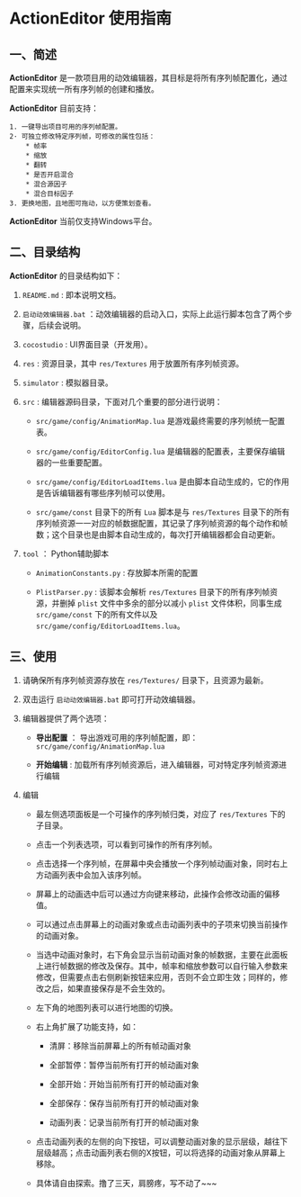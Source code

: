 # ActionEditor 使用指南


## 一、简述

**ActionEditor** 是一款项目用的动效编辑器，其目标是将所有序列帧配置化，通过配置来实现统一所有序列帧的创建和播放。

**ActionEditor** 目前支持：

    1. 一键导出项目可用的序列帧配置。
    2· 可独立修改特定序列帧，可修改的属性包括：
        * 帧率
        * 缩放
        * 翻转
        * 是否开启混合
        * 混合源因子
        * 混合目标因子
    3. 更换地图，且地图可拖动，以方便策划查看。

**ActionEditor** 当前仅支持Windows平台。


## 二、目录结构

**ActionEditor** 的目录结构如下：

1. `README.md` : 即本说明文档。

2. `启动动效编辑器.bat` ：动效编辑器的启动入口，实际上此运行脚本包含了两个步骤，后续会说明。

3. `cocostudio` : UI界面目录（开发用）。

4. `res` : 资源目录，其中 `res/Textures` 用于放置所有序列帧资源。

5. `simulator` : 模拟器目录。

6. `src` : 编辑器源码目录，下面对几个重要的部分进行说明： 
    
    - `src/game/config/AnimationMap.lua` 是游戏最终需要的序列帧统一配置表。
    
    - `src/game/config/EditorConfig.lua` 是编辑器的配置表，主要保存编辑器的一些重要配置。
    
    - `src/game/config/EditorLoadItems.lua` 是由脚本自动生成的，它的作用是告诉编辑器有哪些序列帧可以使用。
    
    - `src/game/const` 目录下的所有 `Lua` 脚本是与 `res/Textures` 目录下的所有序列帧资源一一对应的帧数据配置，其记录了序列帧资源的每个动作和帧数；这个目录也是由脚本自动生成的，每次打开编辑器都会自动更新。
    
7. `tool` ： Python辅助脚本

    - `AnimationConstants.py` : 存放脚本所需的配置
    
    - `PlistParser.py` : 该脚本会解析 `res/Textures` 目录下的所有序列帧资源，并删掉 `plist` 文件中多余的部分以减小 `plist` 文件体积，同事生成 `src/game/const` 下的所有文件以及 `src/game/config/EditorLoadItems.lua`。


## 三、使用

1. 请确保所有序列帧资源存放在 `res/Textures/` 目录下，且资源为最新。

2. 双击运行 `启动动效编辑器.bat` 即可打开动效编辑器。

3. 编辑器提供了两个选项：

    - **导出配置** ： 导出游戏可用的序列帧配置，即：`src/game/config/AnimationMap.lua`

    - **开始编辑** : 加载所有序列帧资源后，进入编辑器，可对特定序列帧资源进行编辑

4. 编辑

    - 最左侧选项面板是一个可操作的序列帧归类，对应了 `res/Textures` 下的子目录。

    - 点击一个列表选项，可以看到可操作的所有序列帧。

    - 点击选择一个序列帧，在屏幕中央会播放一个序列帧动画对象，同时右上方动画列表中会加入该序列帧。

    - 屏幕上的动画选中后可以通过方向键来移动，此操作会修改动画的偏移值。

    - 可以通过点击屏幕上的动画对象或点击动画列表中的子项来切换当前操作的动画对象。

    - 当选中动画对象时，右下角会显示当前动画对象的帧数据，主要在此面板上进行帧数据的修改及保存。其中，帧率和缩放参数可以自行输入参数来修改，但需要点击右侧刷新按钮来应用，否则不会立即生效；同样的，修改之后，如果直接保存是不会生效的。

    - 左下角的地图列表可以进行地图的切换。

    - 右上角扩展了功能支持，如：

        - 清屏：移除当前屏幕上的所有帧动画对象

        - 全部暂停：暂停当前所有打开的帧动画对象

        - 全部开始：开始当前所有打开的帧动画对象

        - 全部保存：保存当前所有打开的帧动画对象

        - 动画列表：记录当前所有打开的帧动画对象

    - 点击动画列表的左侧的向下按钮，可以调整动画对象的显示层级，越往下层级越高；点击动画列表右侧的X按钮，可以将选择的动画对象从屏幕上移除。

    - 具体请自由探索。撸了三天，肩膀疼，写不动了~~~